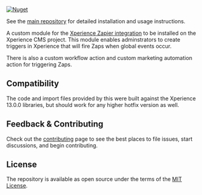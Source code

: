 [![Nuget](https://img.shields.io/nuget/v/Xperience.Zapier)](https://www.nuget.org/packages/Xperience.Zapier)

See the [main repository](https://github.com/kentico-ericd/xperience-zapier-cli) for detailed installation and usage instructions.

A custom module for the [Xperience Zapier integration](https://github.com/kentico-ericd/xperience-zapier-cli) to be installed on the Xperience CMS project. This module enables adminstrators to create triggers in Xperience that will fire Zaps when global events occur.

There is also a custom workflow action and custom marketing automation action for triggering Zaps.


## Compatibility

The code and import files provided by this were built against the Xperience 13.0.0 libraries, but should work for any higher hotfix version as well.

## Feedback & Contributing

Check out the [contributing](https://github.com/kentico-ericd/xperience-core-events/blob/master/CONTRIBUTING.md) page to see the best places to file issues, start discussions, and begin contributing.

## License

The repository is available as open source under the terms of the [MIT License](https://opensource.org/licenses/MIT).
